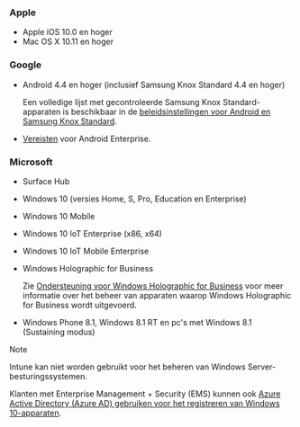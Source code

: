 

### <a name="apple"></a>Apple
- Apple iOS 10.0 en hoger
- Mac OS X 10.11 en hoger

### <a name="google"></a>Google
- Android 4.4 en hoger (inclusief Samsung Knox Standard 4.4 en hoger)

  Een volledige lijst met gecontroleerde Samsung Knox Standard-apparaten is beschikbaar in de [beleidsinstellingen voor Android en Samsung Knox Standard](/intune/supported-devices-browsers#supported-samsung-knox-standard-devices).


- [Vereisten](https://support.google.com/work/android/answer/6174145?hl=en) voor Android Enterprise.

### <a name="microsoft"></a>Microsoft

- Surface Hub
- Windows 10 (versies Home, S, Pro, Education en Enterprise)
- Windows 10 Mobile
- Windows 10 IoT Enterprise (x86, x64)
- Windows 10 IoT Mobile Enterprise
- Windows Holographic for Business

  Zie [Ondersteuning voor Windows Holographic for Business](../windows-holographic-for-business.md) voor meer informatie over het beheer van apparaten waarop Windows Holographic for Business wordt uitgevoerd.

- Windows Phone 8.1, Windows 8.1 RT en pc's met Windows 8.1 (Sustaining modus)

> [!NOTE]
> Intune kan niet worden gebruikt voor het beheren van Windows Server-besturingssystemen.

Klanten met Enterprise Management + Security (EMS) kunnen ook [Azure Active Directory (Azure AD) gebruiken voor het registreren van Windows 10-apparaten](/intune-classic/deploy-use/set-up-windows-device-management-with-microsoft-intune#azure-active-directory-enrollment).


